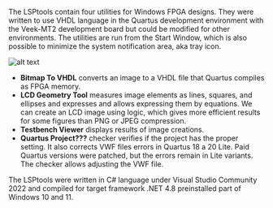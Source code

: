 The LSPtools contain four utilities for Windows FPGA designs. They were written to use VHDL language in the Quartus development environment with the Veek-MT2 development board but could be modified for other environments. The utilities are run from the Start Window, which is also possible to minimize the system notification area, aka tray icon.

![alt text](https://github.com/cvut/LSPtools/blob/main/images/LSPtoolStart.png)

- **Bitmap To VHDL** converts an image to a VHDL file that Quartus compiles as FPGA memory.
- **LCD Geometry Tool** measures image elements as lines, 
   squares, and ellipses and expresses and allows expressing them by equations. 
   We can create an LCD image using logic, which gives more efficient results for some figures than PNG or JPEG compression.
- **Testbench Viewer** displays results of image creations. 
- **Quartus Project???** checker verifies if the project has the proper setting. 
  It also corrects VWF files errors in Quartus 18 a 20 Lite. 
  Paid Quartus versions were patched, but the errors remain in Lite variants.
  The checker allows adjusting the VWF file.

The LSPtools were written in C# language under Visual Studio Community 2022 and compiled for 
target framework .NET 4.8 preinstalled part of Windows 10 and 11.
